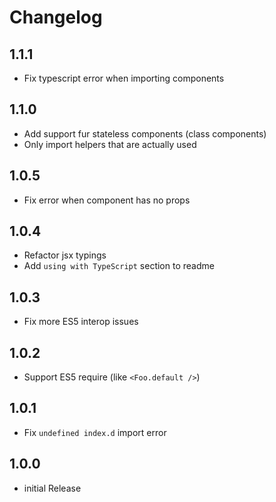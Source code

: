 # Changelog

## 1.1.1

- Fix typescript error when importing components

## 1.1.0

- Add support fur stateless components (class components)
- Only import helpers that are actually used

## 1.0.5

- Fix error when component has no props

## 1.0.4

- Refactor jsx typings
- Add `using with TypeScript` section to readme

## 1.0.3

- Fix more ES5 interop issues

## 1.0.2

- Support ES5 require (like `<Foo.default />`)

## 1.0.1

- Fix `undefined index.d` import error

## 1.0.0

- initial Release
